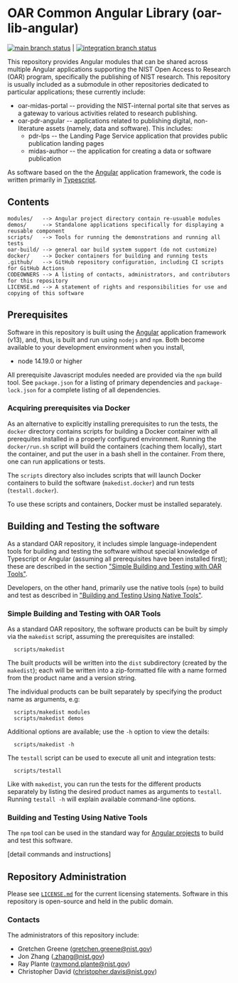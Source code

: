# OAR Common Angular Library (oar-lib-angular)

[![main branch status](https://github.com/usnistgov/oar-lib-angular/actions/workflows/main.yml/badge.svg)](https://github.com/usnistgov/oar-lib-angular/actions/workflows/main.yml) | 
[![integration branch status](https://github.com/usnistgov/oar-lib-angular/actions/workflows/integration.yml/badge.svg)](https://github.com/usnistgov/oar-lib-angular/actions/workflows/integration.yml)

This repository provides Angular modules that can be shared across multiple Angular applications
supporting the NIST Open Access to Research (OAR) program, specifically the publishing of NIST
research.  This repository is usually included as a submodule in other repositories dedicated to
particular applications; these currently include: 
  * oar-midas-portal -- providing the NIST-internal portal site that serves as a gateway to various
    activities related to research publishing.
  * oar-pdr-angular -- applications related to publishing digital, non-literature assets (namely,
    data and software).  This includes:
      * pdr-lps -- the Landing Page Service application that provides public publication landing
        pages
      * midas-author -- the application for creating a data or software publication

As software based on the the [Angular](https://angular.io/) application framework, the code is
written primarily in [Typescript](https://typescriptlang.org).

## Contents

```
modules/   --> Angular project directory contain re-usuable modules
demos/     --> Standalone applications specifically for displaying a reusable component
scripts/   --> Tools for running the demonstrations and running all tests
oar-build/ --> general oar build system support (do not customize)
docker/    --> Docker containers for building and running tests
.github/   --> GitHub repository configuration, including CI scripts for GitHub Actions
CODEOWNERS --> A listing of contacts, administrators, and contributors for this repository
LICENSE.md --> A statement of rights and responsibilities for use and copying of this software
```

## Prerequisites

Software in this repository is built using the [Angular](https://angular.io/) application framework
(v13), and, thus, is built and run using `nodejs` and `npm`.  Both become available to your
development environment when you install,

  * node 14.19.0 or higher

All prerequisite Javascript modules needed are provided via the `npm` build tool.  See
`package.json` for a listing of primary dependencies and `package-lock.json` for a
complete listing of all dependencies.

### Acquiring prerequisites via Docker

As an alternative to explicitly installing prerequisites to run the tests, the `docker` directory
contains scripts for building a Docker container with all prerequites installed in a properly
configured environment.  Running the `docker/run.sh` script will build the containers (caching them
locally), start the container, and put the user in a bash shell in the container.  From there, one
can run applications or tests.

The `scripts` directory also includes scripts that will launch Docker containers to build the
software (`makedist.docker`) and run tests (`testall.docker`).

To use these scripts and containers, Docker must be installed separately.  

## Building and Testing the software

As a standard OAR repository, it includes simple language-independent tools for building and testing
the software without special knowledge of Typescript or Angular (assuming all prerequisites have
been installed first); these are described in the section
["Simple Building and Testing with OAR Tools"](#simple-building-and-testing-with-oar-tools).

Developers, on the other hand, primarily use the native tools (`npm`) to build and test as described
in ["Building and Testing Using Native Tools"](#building-and-testing-using-native-tools).  

### Simple Building and Testing with OAR Tools

As a standard OAR repository, the software products can be built by simply via the `makedist`
script, assuming the prerequisites are installed:

```
  scripts/makedist
```

The built products will be written into the `dist` subdirectory (created by the `makedist`); each
will be written into a zip-formatted file with a name formed from the product name and a version
string.

The individual products can be built separately by specifying the product name as arguments, e.g:

```
  scripts/makedist modules
  scripts/makedist demos
```

Additional options are available; use the `-h` option to view the details:

```
  scripts/makedist -h
```

The `testall` script can be used to execute all unit and integration tests:

```
  scripts/testall
```

Like with `makedist`, you can run the tests for the different products separately by listing the
desired product names as arguments to `testall`.  Running `testall -h` will explain available
command-line options.


### Building and Testing Using Native Tools

The `npm` tool can be used in the standard way for [Angular projects](https://angular.io/docs) to
build and test this software.

[detail commands and instructions]

## Repository Administration

Please see [`LICENSE.md`](LICENSE.md) for the current licensing statements.  Software in this
repository is open-source and held in the public domain.

### Contacts

The administrators of this repository include:

  * Gretchen Greene (gretchen.greene@nist.gov)
  * Jon Zhang (.zhang@nist.gov)
  * Ray Plante (raymond.plante@nist.gov)
  * Christopher David (christopher.davis@nist.gov)

